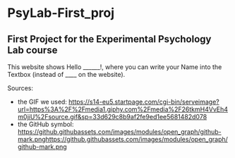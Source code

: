 # PsyLab-First_proj
## First Project for the Experimental Psychology Lab course

This website shows Hello ______!, where you can write your Name into the Textbox (instead of ____ on the website).



Sources:
- the GIF we used: https://s14-eu5.startpage.com/cgi-bin/serveimage?url=https%3A%2F%2Fmedia1.giphy.com%2Fmedia%2F26tkmH4VvEh4m0jiU%2Fsource.gif&sp=33d629c8b9af2fe9ed1ee5681482d078
- the GitHub symbol: https://github.githubassets.com/images/modules/open_graph/github-mark.pnghttps://github.githubassets.com/images/modules/open_graph/github-mark.png
